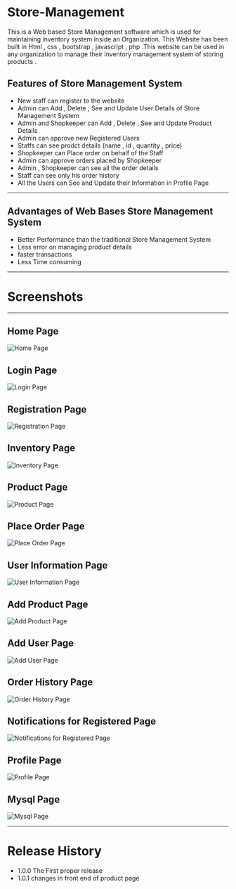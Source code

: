 # Store-Management

This is a Web based Store Management software which is used for maintaining inventory system inside an Organization. This Website has been built in Html , css , bootstrap , javascript , php .This website can be used in any organization to manage their inventory management system of storing products .

## Features of Store Management System
* New staff can register to the website
* Admin can Add , Delete , See and Update User Details of Store Management System
* Admin and Shopkeeper can Add , Delete , See and Update Product Details
* Admin can approve new Registered Users
* Staffs can see prodct details (name , id , quantity , price)
* Shopkeeper can Place order on behalf of the Staff
* Admin can approve orders placed by Shopkeeper
* Admin , Shopkeeper can see all the order details
* Staff can see only his order history
* All the Users can See and Update their Information in Profile Page
***
## Advantages of Web Bases Store Management System
* Better Performance than the traditional Store Management System
* Less error on managing product details
* faster transactions 
* Less Time consuming
***
# Screenshots
***
## Home Page
![Home Page](Assets/screenshots/home.png)
## Login Page
![Login Page](Assets/screenshots/login.png)
## Registration Page
![Registration Page](Assets/screenshots/registration%20page.png)
## Inventory Page
![Inventory Page](Assets/screenshots/inventory.png)
## Product Page
![Product Page](Assets/screenshots/product%20page.png)
## Place Order Page
![Place Order Page](Assets/screenshots/place%20product.png)
## User Information Page
![User Information Page](Assets/screenshots/users.png)
## Add Product Page
![Add Product Page](Assets/screenshots/add%20product.png)
## Add User Page
![Add User Page](Assets/screenshots/add%20user.png)
## Order History Page
![Order History Page](Assets/screenshots/order%20history.png)
## Notifications for Registered Page
![Notifications for Registered Page](Assets/screenshots/register%20notification.png)
## Profile Page
![Profile Page](Assets/screenshots/profile.png)
## Mysql Page
![Mysql Page](Assets/screenshots/mysql.png)

***
# Release History

* 1.0.0 The First proper release
* 1.0.1 changes in  front end of product page
